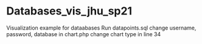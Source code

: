 # Databases_vis_jhu_sp21
Visualization example for dataabases
Run datapoints.sql 
change username, password, database in chart.php
change chart type in line 34
